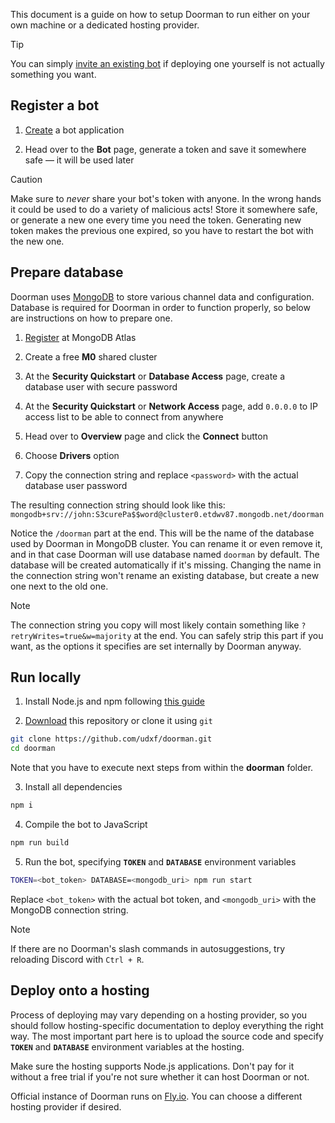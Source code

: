 This document is a guide on how to setup Doorman to run either on your own
machine or a dedicated hosting provider.

> [!TIP]
> You can simply [invite an existing bot][invitation] if deploying one yourself
> is not actually something you want.

## Register a bot

1. [Create][create-bot] a bot application

2. Head over to the **Bot** page, generate a token and save it somewhere safe —
   it will be used later

> [!CAUTION]
> Make sure to *never* share your bot's token with anyone. In the wrong hands it
> could be used to do a variety of malicious acts! Store it somewhere safe, or
> generate a new one every time you need the token. Generating new token makes
> the previous one expired, so you have to restart the bot with the new one.

## Prepare database

Doorman uses [MongoDB](https://www.mongodb.com) to store various channel data
and configuration. Database is required for Doorman in order to function
properly, so below are instructions on how to prepare one.

1. [Register](https://account.mongodb.com/account/register) at MongoDB Atlas

2. Create a free **M0** shared cluster

3. At the **Security Quickstart** or **Database Access** page, create a database
   user with secure password

4. At the **Security Quickstart** or **Network Access** page, add `0.0.0.0` to
   IP access list to be able to connect from anywhere

5. Head over to **Overview** page and click the **Connect** button

6. Choose **Drivers** option

7. Copy the connection string and replace `<password>` with the actual database
   user password

The resulting connection string should look like this:
`mongodb+srv://john:S3curePa$$word@cluster0.etdwv87.mongodb.net/doorman`

Notice the `/doorman` part at the end. This will be the name of the database
used by Doorman in MongoDB cluster. You can rename it or even remove it, and in
that case Doorman will use database named `doorman` by default. The database
will be created automatically if it's missing. Changing the name in the
connection string won't rename an existing database, but create a new one next
to the old one.

> [!NOTE]
> The connection string you copy will most likely contain something like
> `?retryWrites=true&w=majority` at the end. You can safely strip this part if
> you want, as the options it specifies are set internally by Doorman anyway.

## Run locally

1. Install Node.js and npm following [this guide][node-guide]

2. [Download][download-repo] this repository or clone it using `git`

```sh
git clone https://github.com/udxf/doorman.git
cd doorman
```

Note that you have to execute next steps from within the **doorman** folder.

3. Install all dependencies

```sh
npm i
```

4. Compile the bot to JavaScript

```sh
npm run build
```

5. Run the bot, specifying **`TOKEN`** and **`DATABASE`** environment variables

```sh
TOKEN=<bot_token> DATABASE=<mongodb_uri> npm run start
```

Replace `<bot_token>` with the actual bot token, and `<mongodb_uri>` with the
MongoDB connection string.

> [!NOTE]
> If there are no Doorman's slash commands in autosuggestions, try
> reloading Discord with `Ctrl + R`.

## Deploy onto a hosting

Process of deploying may vary depending on a hosting provider, so you should
follow hosting-specific documentation to deploy everything the right way. The
most important part here is to upload the source code and specify **`TOKEN`**
and **`DATABASE`** environment variables at the hosting.

Make sure the hosting supports Node.js applications. Don't pay for it without a
free trial if you're not sure whether it can host Doorman or not.

Official instance of Doorman runs on [Fly.io](https://fly.io). You can choose a
different hosting provider if desired.

[invitation]: https://discord.com/api/oauth2/authorize?client_id=1073645118395002960&permissions=286262288&scope=bot%20applications.commands
[create-bot]: https://discord.com/developers/applications?new_application=true
[node-guide]: https://docs.npmjs.com/downloading-and-installing-node-js-and-npm
[download-repo]: https://github.com/udxf/doorman/archive/refs/heads/main.zip
